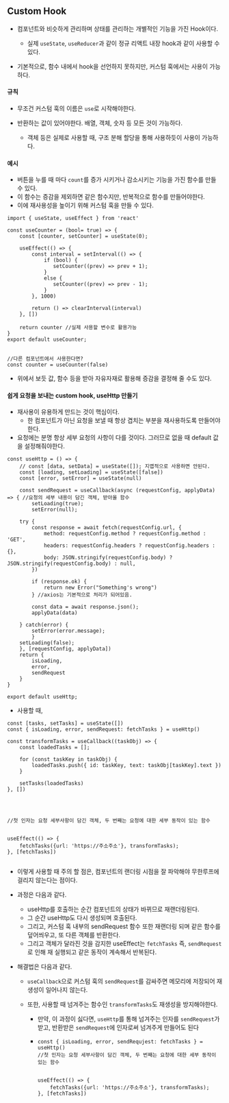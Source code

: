 ## Custom Hook

- 컴포넌트와 비슷하게 관리하며 상태를 관리하는 개별적인 기능을 가진 Hook이다.
  - 실제 `useState`, `useReducer`과 같이 정규 리액트 내장 hook과 같이 사용할 수 있다.

- 기본적으로, 함수 내에서 hook을 선언하지 못하지만, 커스텀 훅에서는 사용이 가능하다.

#### 규칙

- 무조건 커스텀 훅의 이름은 `use`로 시작해야한다.

- 반환하는 값이 있어야한다. 배열, 객체, 숫자 등 모든 것이 가능하다.
  - 객체 등은 실제로 사용할 때, 구조 분해 할당을 통해 사용하듯이 사용이 가능하다.

#### 예시

- 버튼을 누를 때 마다 `count`를 증가 시키거나 감소시키는 기능을 가진 함수를 만들 수 있다.
- 이 함수는 증감을 제외하면 같은 함수지만, 반복적으로 함수를 만들어야한다.
- 이에 재사용성을 높이기 위해 커스텀 훅을 만들 수 있다.

```react
import { useState, useEffect } from 'react'

const useCounter = (bool= true) => {
    const [counter, setCounter] = useState(0);
    
    useEffect(() => {
        const interval = setInterval(() => {
            if (bool) {
               setCounter((prev) => prev + 1); 
            }
            else {
               setCounter((prev) => prev - 1); 
            }            
        }, 1000)
       	
        return () => clearInterval(interval)
    }, [])
    
    return counter //실제 사용할 변수로 활용가능
}
export default useCounter;     


//다른 컴포넌트에서 사용한다면?
const counter = useCounter(false)
```

- 위에서 보듯 값, 함수 등을 받아 자유자재로 활용해 증감을 결정해 줄 수도 있다.





#### 쉽게 요청을 보내는 custom hook, useHttp 만들기

- 재사용이 유용하게 만드는 것이 핵심이다.
  - 한 컴포넌트가 아닌 요청을 보낼 때 항상 겹치는 부분을 재사용하도록 만들어야한다.
- 요청에는 분명 항상 세부 요청의 사항이 다를 것이다. 그러므로 없을 때 default 값을 설정해줘야한다.

```react
const useHttp = () => {
    // const [data, setData] = useState([]); 지엽적으로 사용하면 안된다.
	const [loading, setLoading] = useState([false])
	const [error, setError] = useState(null)

	const sendRequest = useCallback(async (requestConfig, applyData) => { //요청의 세부 내용이 담긴 객체, 받아올 함수
    	setLoading(true);
	    setError(null);
    
    try {
        const response = await fetch(requestConfig.url, {
            method: requestConfig.method ? requestConfig.method : 'GET',
            headers: requestConfig.headers ? requestConfig.headers : {},
            body: JSON.stringify(requestConfig.body) ? JSON.stringify(requestConfig.body) : null,
        })
        
        if (response.ok) {
        	return new Error("Something's wrong")
    	} //axios는 기본적으로 처리가 되어있음.
        
    	const data = await response.json();
		applyData(data)

    } catch(error) {
        setError(error.message);
    	}    
    setLoading(false);
    }, [requestConfig, applyData])
   	return {
        isLoading,
        error,
        sendRequest
    }
}

export default useHttp;
```



- 사용할 때,

```react
const [tasks, setTasks] = useState([])
const { isLoading, error, sendRequest: fetchTasks } = useHttp()

const transformTasks = useCallback((taskObj) => {
    const loadedTasks = [];
    
    for (const taskKey in taskObj) {
        loadedTasks.push({ id: taskKey, text: taskObj[taskKey].text })
    }
    
    setTasks(loadedTasks)
}, [])




//첫 인자는 요청 세부사항이 담긴 객체, 두 번째는 요청에 대한 세부 동작이 있는 함수


useEffect(() => {
    fetchTasks({url: 'https://주소주소'}, transformTasks);
}, [fetchTasks])


```

- 이렇게 사용할 때 주의 할 점은, 컴포넌트의 랜더링 시점을 잘 파악해야 무한루프에 걸리지 않는다는 점이다.

- 과정은 다음과 같다. 

  - useHttp를 호출하는 순간 컴포넌트의 상태가 바뀌므로 재랜더링된다.
  - 그 순간 useHttp도 다시 생성되며 호출된다.
  - 그리고, 커스텀 훅 내부의 sendRequest 함수 또한 재랜더링 되며 같은 함수를 덮어씌우고, 또 다른 객체를 반환한다.
  - 그리고 객체가 달라진 것을 감지한 useEffect는 `fetchTasks` 즉,  `sendRequest`로 인해 재 실행되고 같은 동작이 계속해서 반복된다.

- 해결법은 다음과 같다.

  - `useCallback`으로 커스텀 훅의 `sendRequest`를 감싸주면 메모리에 저장되어 재생성이 일어나지 않는다.

  - 또한, 사용할 때 넘겨주는 함수인 `transformTasks`도 재생성을 방지해야한다.

    - 만약, 이 과정이 싫다면, `useHttp`를 통해 넘겨주는 인자를 `sendRequest`가 받고, 반환받은 `sendRequest`에 인자로써 넘겨주게 만들어도 된다

    - ```react
      const { isLoading, error, sendRequjest: fetchTasks } = useHttp() 
      //첫 인자는 요청 세부사항이 담긴 객체, 두 번째는 요청에 대한 세부 동작이 있는 함수
      
      
      useEffect(() => {
          fetchTasks({url: 'https://주소주소'}, transformTasks);
      }, [fetchTasks])
      
      ```

